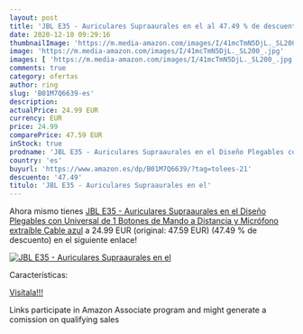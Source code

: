 ```yaml
---
layout: post
title: 'JBL E35 - Auriculares Supraaurales en el al 47.49 % de descuento'
date: 2020-12-10 09:29:16
thumbnailImage: 'https://m.media-amazon.com/images/I/41mcTmN5DjL._SL200_.jpg'
image: 'https://m.media-amazon.com/images/I/41mcTmN5DjL._SL200_.jpg'
images: [ 'https://m.media-amazon.com/images/I/41mcTmN5DjL._SL200_.jpg' ]
comments: true
category: ofertas
author: ring
slug: 'B01M7Q6639-es'
description:
actualPrice: 24.99 EUR
currency: EUR
price: 24.99
comparePrice: 47.59 EUR
inStock: true
prodname: 'JBL E35 - Auriculares Supraaurales en el Diseño Plegables con Universal de 1 Botones de Mando a Distancia y Micrófono extraíble Cable  azul'
country: 'es'
buyurl: 'https://www.amazon.es/dp/B01M7Q6639/?tag=tolees-21'
descuento: '47.49'
titulo: 'JBL E35 - Auriculares Supraaurales en el'
---
```


Ahora mismo tienes [JBL E35 - Auriculares Supraaurales en el Diseño Plegables con Universal de 1 Botones de Mando a Distancia y Micrófono extraíble Cable  azul](https://www.amazon.es/dp/B01M7Q6639/?tag=tolees-21) a 24.99 EUR (original: 47.59 EUR) (47.49 %  de descuento) en el siguiente enlace!

[![JBL E35 - Auriculares Supraaurales en el](https://m.media-amazon.com/images/I/41mcTmN5DjL._SL200_.jpg)](https://www.amazon.es/dp/B01M7Q6639/?tag=tolees-21)

Características:


[Visítala!!!](https://www.amazon.es/dp/B01M7Q6639/?tag=tolees-21)

Links participate in Amazon Associate program and might generate a comission on qualifying sales

